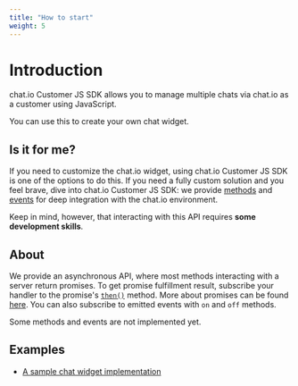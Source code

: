 ```yaml
---
title: "How to start"
weight: 5
---
```


# Introduction

chat.io Customer JS SDK allows you to manage multiple chats via chat.io as a customer using JavaScript.

You can use this to create your own chat widget.

## Is it for me?

If you need to customize the chat.io widget, using chat.io Customer JS SDK is one of the options to do this. If you need a fully custom solution and you feel brave, dive into chat.io Customer JS SDK: we provide [methods](#methods) and [events](#events) for deep integration with the chat.io environment.

Keep in mind, however, that interacting with this API requires **some development skills**.

## About

We provide an asynchronous API, where most methods interacting with a server return promises. To get promise fulfillment result, subscribe your handler to the promise's [`then()`](https://developer.mozilla.org/en-US/docs/Web/JavaScript/Reference/Global_Objects/Promise/then) method. More about promises can be found [here](https://developer.mozilla.org/pl/docs/Web/JavaScript/Reference/Global_Objects/Promise). You can also subscribe to emitted events with `on` and `off` methods.

Some methods and events are not implemented yet.

## Examples

- [A sample chat widget implementation](https://codesandbox.io/s/rm3prxw88n)
